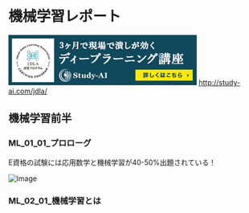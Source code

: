 # 機械学習レポート

![Image](/bnr_jdla.png)
http://study-ai.com/jdla/

## 機械学習前半

### ML_01_01_プロローグ

E資格の試験には応用数学と機械学習が40-50%出題されている！

![Image](/ML_01_01_プロローグ_11m00s.png)


### ML_02_01_機械学習とは
